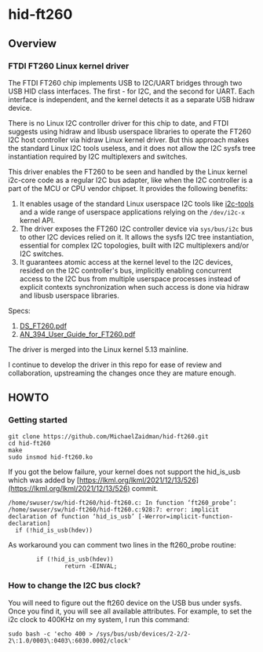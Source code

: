 # hid-ft260

## Overview

### FTDI FT260 Linux kernel driver

The FTDI FT260 chip implements USB to I2C/UART bridges through two
USB HID class interfaces. The first - for I2C, and the second
for UART. Each interface is independent, and the kernel detects it
as a separate USB hidraw device.

There is no Linux I2C controller driver for this chip to date, and FTDI
suggests using hidraw and libusb userspace libraries to operate the
FT260 I2C host controller via hidraw Linux kernel driver. But this
approach makes the standard Linux I2C tools useless, and it does not
allow the I2C sysfs tree instantiation required by I2C multiplexers
and switches.

This driver enables the FT260 to be seen and handled by the Linux
kernel i2c-core code as a regular I2C bus adapter, like when the I2C
controller is a part of the MCU or CPU vendor chipset. It provides the
following benefits:

1.	It enables usage of the standard Linux userspace I2C tools like
    [i2c-tools](https://i2c.wiki.kernel.org/index.php/I2C_Tools) and a wide range of userspace applications relying on the
    `/dev/i2c-x` kernel API.  
2.	The driver exposes the FT260 I2C controller device via `sys/bus/i2c`
    bus to other I2C devices relied on it. It allows the sysfs I2C tree
    instantiation, essential for complex I2C topologies, built with I2C
    multiplexers and/or I2C switches.
3.	It guarantees atomic access at the kernel level to the I2C devices,
    resided on the I2C controller's bus, implicitly enabling concurrent
    access to the I2C bus from multiple userspace processes instead of
    explicit contexts synchronization when such access is done via hidraw
    and libusb userspace libraries.

Specs:
1. [DS_FT260.pdf](https://ftdichip.com/wp-content/uploads/2020/07/DS_FT260.pdf)
2. [AN_394_User_Guide_for_FT260.pdf](https://www.ftdichip.com/Support/Documents/AppNotes/AN_394_User_Guide_for_FT260.pdf)

The driver is merged into the Linux kernel 5.13 mainline.

I continue to develop the driver in this repo for ease of review and collaboration, upstreaming the changes once they are mature enough.

## HOWTO

### Getting started
```
git clone https://github.com/MichaelZaidman/hid-ft260.git
cd hid-ft260
make
sudo insmod hid-ft260.ko
```

If you got the below failure, your kernel does not support the hid_is_usb which was added by [https://lkml.org/lkml/2021/12/13/526](https://lkml.org/lkml/2021/12/13/526) commit.
```
/home/swuser/sw/hid-ft260/hid-ft260.c: In function ‘ft260_probe’:
/home/swuser/sw/hid-ft260/hid-ft260.c:928:7: error: implicit declaration of function ‘hid_is_usb’ [-Werror=implicit-function-declaration]
  if (!hid_is_usb(hdev))
```

As workaround you can comment two lines in the ft260_probe routine:
```
        if (!hid_is_usb(hdev))
                return -EINVAL;
```

### How to change the I2C bus clock?

You will need to figure out the ft260 device on the USB bus under sysfs.
Once you find it, you will see all available attributes.
For example, to set the i2c clock to 400KHz on my system, I run this command:

```
sudo bash -c 'echo 400 > /sys/bus/usb/devices/2-2/2-2\:1.0/0003\:0403\:6030.0002/clock'
```
